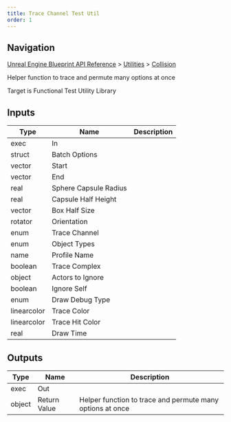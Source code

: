 ```yaml
---
title: Trace Channel Test Util
order: 1
---
```

## Navigation

[Unreal Engine Blueprint API Reference](https://dev.epicgames.com/documentation/en-us/unreal-engine/BlueprintAPI) > [Utilities](https://dev.epicgames.com/documentation/en-us/unreal-engine/BlueprintAPI/Utilities) > [Collision](https://dev.epicgames.com/documentation/en-us/unreal-engine/BlueprintAPI/Utilities/Collision)

Helper function to trace and permute many options at once

Target is Functional Test Utility Library

## Inputs

| Type | Name | Description |
| --- | --- | --- |
| exec | In |  |
| struct | Batch Options |  |
| vector | Start |  |
| vector | End |  |
| real | Sphere Capsule Radius |  |
| real | Capsule Half Height |  |
| vector | Box Half Size |  |
| rotator | Orientation |  |
| enum | Trace Channel |  |
| enum | Object Types |  |
| name | Profile Name |  |
| boolean | Trace Complex |  |
| object | Actors to Ignore |  |
| boolean | Ignore Self |  |
| enum | Draw Debug Type |  |
| linearcolor | Trace Color |  |
| linearcolor | Trace Hit Color |  |
| real | Draw Time |  |

## Outputs

| Type | Name | Description |
| --- | --- | --- |
| exec | Out |  |
| object | Return Value | Helper function to trace and permute many options at once |
